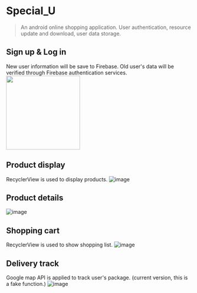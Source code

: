 # Special_U

> An android online shopping application. User authentication, resource update and download, user data storage.

## Sign up & Log in
New user information will be save to Firebase. Old user's data will be verified through Firebase authentication services.
<img src="https://github.com/amberYYX/Special_U/blob/master/screenShoot/login.png" width="200"/><br/>


## Product display
RecyclerView is used to display products.
![image](https://github.com/amberYYX/Special_U/blob/master/screenShoot/display.png)

## Product details
![image](https://github.com/amberYYX/Special_U/blob/master/screenShoot/details.png)

## Shopping cart
RecyclerView is used to show shopping list.
![image](https://github.com/amberYYX/Special_U/blob/master/screenShoot/cart.png)

## Delivery track 
Google map API is applied to track user's package. (current version, this is a fake function.)
![image](https://github.com/amberYYX/Special_U/blob/master/screenShoot/map.png)

